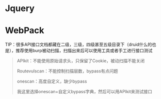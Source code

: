 # Jquery





# WebPack

TIP：很多API接口文档都藏在二级，三级，四级甚至五级目录下（druid什么的也是），推荐使用burp被动扫描，扫描出来后可以使用工具或者手工进行接口测试

> APIkit：不能使用原始请求头，只保留了Cookie，被动扫描不能关闭
>
> Routevulscan：不能控制扫描层数，bypass有点问题
>
> onescan：高度自定义，缺少bypass
>
> 我这里选择onescan+自定义bypass字典，然后可以用APIkit来测试接口





